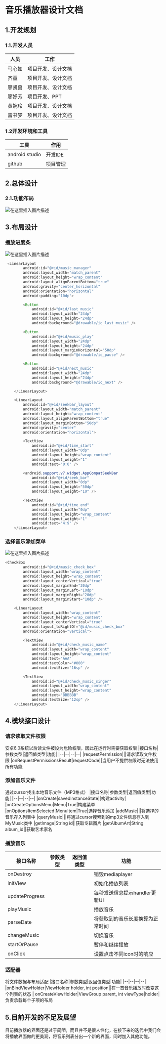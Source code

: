 ﻿# 音乐播放器设计文档
## 1.开发规划
### 1.1.开发人员
|人员|工作|
|--|---|
|马心如|项目开发、设计文档
|齐童|项目开发、设计文档
|廖凯茵|项目开发、设计文档
|廖妤芳|项目开发、PPT
|黄婉玲|项目开发、设计文档
雷书梦|项目开发、设计文档
### 1.2开发环境和工具
|工具|作用|
|--|---|
|android studio|开发IDE|
|github|项目管理|
## 2.总体设计

### 2.1.功能布局
![在这里插入图片描述](https://img-blog.csdnimg.cn/20191206183234650.png?x-oss-process=image/watermark,type_ZmFuZ3poZW5naGVpdGk,shadow_10,text_aHR0cHM6Ly9ibG9nLmNzZG4ubmV0L3dlaXhpbl80Mzc4NDg0OA==,size_16,color_FFFFFF,t_70)
## 3.布局设计
### 播放进度条
![在这里插入图片描述](https://img-blog.csdnimg.cn/20191206184146386.png)

```java
 <LinearLayout
        android:id="@+id/music_manager"
        android:layout_width="match_parent"
        android:layout_height="wrap_content"
        android:layout_alignParentBottom="true"
        android:gravity="center_horizontal"
        android:orientation="horizontal"
        android:padding="10dp">

        <Button
            android:id="@+id/last_music"
            android:layout_width="24dp"
            android:layout_height="24dp"
            android:background="@drawable/ic_last_music" />

        <Button
            android:id="@+id/music_play"
            android:layout_width="24dp"
            android:layout_height="24dp"
            android:layout_marginHorizontal="50dp"
            android:background="@drawable/ic_pause" />

        <Button
            android:id="@+id/next_music"
            android:layout_width="24dp"
            android:layout_height="24dp"
            android:background="@drawable/ic_next" />

    </LinearLayout>

    <LinearLayout
        android:id="@+id/seekbar_layout"
        android:layout_width="match_parent"
        android:layout_height="wrap_content"
        android:layout_alignParentBottom="true"
        android:layout_marginBottom="50dp"
        android:gravity="center"
        android:orientation="horizontal">

        <TextView
            android:id="@+id/time_start"
            android:layout_width="0dp"
            android:layout_height="wrap_content"
            android:layout_weight="1"
            android:text="0:0" />

        <android.support.v7.widget.AppCompatSeekBar
            android:id="@+id/seek_bar"
            android:layout_width="0dp"
            android:layout_height="50dp"
            android:layout_weight="10" />

        <TextView
            android:id="@+id/time_end"
            android:layout_width="0dp"
            android:layout_height="wrap_content"
            android:layout_weight="1"
            android:text="4:9" />
    </LinearLayout>
```
### 选择音乐添加菜单
![在这里插入图片描述](https://img-blog.csdnimg.cn/2019120618450957.png)

```java
<CheckBox
        android:id="@+id/music_check_box"
        android:layout_width="wrap_content"
        android:layout_height="wrap_content"
        android:layout_centerVertical="true"
        android:layout_marginEnd="20dp"
        android:layout_marginLeft="10dp"
        android:layout_marginRight="20dp"
        android:layout_marginStart="10dp" />

    <LinearLayout
        android:layout_width="wrap_content"
        android:layout_height="wrap_content"
        android:layout_centerVertical="true"
        android:layout_toRightOf="@id/music_check_box"
        android:orientation="vertical">

        <TextView
            android:id="@+id/check_music_name"
            android:layout_width="wrap_content"
            android:layout_height="wrap_content"
            android:text="AAA"
            android:textColor="#000"
            android:textSize="16sp" />

        <TextView
            android:id="@+id/check_music_singer"
            android:layout_width="wrap_content"
            android:layout_height="wrap_content"
            android:text="BBBBBB"
            android:textSize="12sp" />
    </LinearLayout>
```

## 4.模块接口设计
### 请求读取文件权限
安卓6.0系统以后读文件被设为危险权限，因此在运行时需要获取权限
|接口名称|参数类型|返回值类型|功能|
|--|--|--|--|
|requestPermission|||请求读取文件权限
|onRequestPermissionsResult|requestCode||当用户不提供权限时无法使用所有功能
### 添加音乐文件
通过cursor找出本地音乐文件（MP3格式）
|接口名称|参数类型|返回值类型|功能|
|--|--|--|--|
|onCreate|savedInstanceState||构建activity|
|onCreateOptionsMenu|Menu|True|构建菜单
|onOptionsItemSelected|MenuItem|True|选择音乐添加
|addMusic|||将选择的音乐存入列表中
|queryMusic|||将通过cursor搜索到的mp3文件信息存入到MyMusic类中
|getImage|String id||获取专辑图片
|getAlbumArt|String album_id||获取艺术家名
### 播放音乐
|接口名称|参数类型|返回值类型|功能|
|--|--|--|--|
|onDestroy|||销毁mediaplayer
|initView|||初始化播放列表
|updateProgress|||每秒发送信息提示handler更新UI
|playMusic|||播放音乐
|parseDate|||将获取到的音乐长度换算为正常时间
|changeMusic|||切换音乐
|startOrPause|||暂停和继续播放
|onClick|||设置点击不同icon时的响应
### 适配器
将文件数据与布局适配
|接口名称|参数类型|返回值类型|功能|
|--|--|--|--|
|onBindViewHolder|ViewHolder holder, int position||在一首音乐播放时改变这个列表的状态
| onCreateViewHolder|ViewGroup parent, int viewType|holder|负责承载每个子项的布局
## 5.目前开发的不足及展望
目前播放器的界面还是过于简陋，而且并不是很人性化，在接下来的迭代中我们会将播放界面做的更美观，将音乐列表分出一个新的界面，同时加入其他功能。

